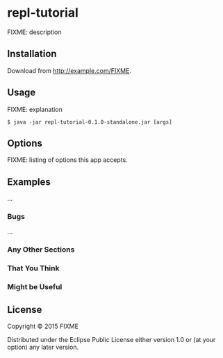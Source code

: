 # repl-tutorial

FIXME: description

## Installation

Download from http://example.com/FIXME.

## Usage

FIXME: explanation

    $ java -jar repl-tutorial-0.1.0-standalone.jar [args]

## Options

FIXME: listing of options this app accepts.

## Examples

...

### Bugs

...

### Any Other Sections
### That You Think
### Might be Useful

## License

Copyright © 2015 FIXME

Distributed under the Eclipse Public License either version 1.0 or (at
your option) any later version.
